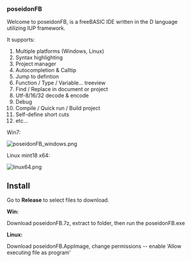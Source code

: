 ### poseidonFB ###

Welcome to poseidonFB, is a freeBASIC IDE written in the D language utilizing IUP framework.

It supports:

1. Multiple platforms (Windows, Linux)
2. Syntax highlighting
3. Project manager
4. Autocompletion & Calltip
5. Jump to defintion
5. Function / Type / Variable... treeview
7. Find / Replace in document or project
8. Utf-8/16/32 decode & encode
9. Debug
10. Compile / Quick run / Build project
11. Self-define short cuts
12. etc...

Win7:

![poseidonFB_windows.png](https://bitbucket.org/repo/j5rjj4/images/501719893-poseidonFB_windows.png)

Linux mint18 x64:

![linux64.png](https://bitbucket.org/repo/j5rjj4/images/559348986-linux64.png)

## Install ##
Go to **Release** to select files to download.

**Win:**

Download poseidonFB.7z, extract to folder, then run the poseidonFB.exe

**Linux:**

Download poseidonFB.AppImage, change permissions -- enable ‘Allow executing file as program'

